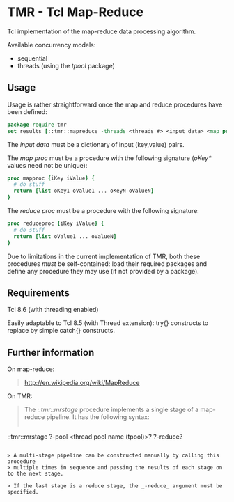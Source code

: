 TMR - Tcl Map-Reduce
====================

Tcl implementation of the map-reduce data processing algorithm.

Available concurrency models:
* sequential
* threads (using the _tpool_ package)


## Usage

Usage is rather straightforward once the map and reduce procedures have been defined:
````Tcl
package require tmr
set results [::tmr::mapreduce -threads <threads #> <input data> <map proc> <reduce proc>]
````

The _input data_ must be a dictionary of input (key,value) pairs.

The _map proc_ must be a procedure with the following signature (_oKey*_ values need not be unique):
````Tcl
proc mapproc {iKey iValue} {
  # do stuff
  return [list oKey1 oValue1 ... oKeyN oValueN]
}
````

The _reduce proc_ must be a procedure with the following signature:
````Tcl
proc reduceproc {iKey iValue} {
  # do stuff
  return [list oValue1 ... oValueN]
}
````

Due to limitations in the current implementation of TMR, both these procedures *must* be self-contained: load their required packages and define any procedure they may use (if not provided by a package).


## Requirements

Tcl 8.6 (with threading enabled)

Easily adaptable to Tcl 8.5 (with Thread extension): try{} constructs to replace by simple catch{} constructs.


## Further information

On map-reduce:
> http://en.wikipedia.org/wiki/MapReduce

On TMR:
> The _::tmr::mrstage_ procedure implements a single stage of a map-reduce pipeline. It has the following syntax:
> ````Tcl
::tmr::mrstage ?-pool <thread pool name (tpool)>? ?-reduce? <data> <procedure>
````

> A multi-stage pipeline can be constructed manually by calling this procedure
> multiple times in sequence and passing the results of each stage on to the next stage.

> If the last stage is a reduce stage, the _-reduce_ argument must be specified.
